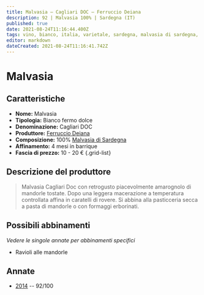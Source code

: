 ```yaml
---
title: Malvasia – Cagliari DOC – Ferruccio Deiana
description: 92 | Malvasia 100% | Sardegna (IT)
published: true
date: 2021-08-24T11:16:44.400Z
tags: vino, bianco, italia, varietale, sardegna, malvasia di sardegna, ravioli di mandorle
editor: markdown
dateCreated: 2021-08-24T11:16:41.742Z
---
```


# Malvasia

## Caratteristiche
- **Nome:** Malvasia 
- **Tipologia:** Bianco fermo dolce
- **Denominazione:** Cagliari DOC
- **Produttore:** [Ferruccio Deiana](/produttori/Italia/Sardegna/Ferruccio-Deiana) 
- **Composizione:** 100% [Malvasia di Sardegna](/vitigni/bacca-bianca/malvasia-di-sardegna)
- **Affinamento:** 4 mesi in barrique 
- **Fascia di prezzo:** 10 - 20 €
{.grid-list}

## Descrizione del produttore

> Malvasia Cagliari Doc con retrogusto piacevolmente amarognolo di mandorle tostate. Dopo una leggera macerazione a temperatura controllata affina in caratelli di rovere. Si abbina alla pasticceria secca a pasta di mandorle o con formaggi erborinati.

## Possibili abbinamenti
*Vedere le singole annate per abbinamenti specifici*

- Ravioli alle mandorle

## Annate
- [2014](vini/Italia/Sardegna/Ferruccio-Deiana/Malvasia/2014) -- 92/100

